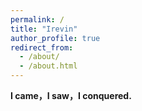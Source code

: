 ```yaml
---
permalink: /
title: "Irevin"
author_profile: true
redirect_from: 
  - /about/
  - /about.html
---
```


**I came，I saw，I conquered.**

